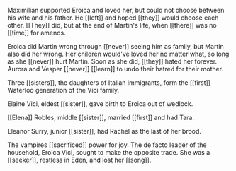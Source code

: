 Maximilian supported Eroica and loved her, but could not choose between his wife and his father. He [[left]] and hoped [[they]] would choose each other. [[They]] did, but at the end of Martin's life, when [[there]] was no [[time]] for amends.  
  
Eroica did Martin wrong through [[never]] seeing him as family, but Martin also did her wrong. Her children would've loved her no matter what, so long as she [[never]] hurt Martin. Soon as she did, [[they]] hated her forever. Aurora and Vesper [[never]] [[learn]] to undo their hatred for their mother.

Three [[sisters]], the daughters of Italian immigrants, form the [[first]] Waterloo generation of the Vici family.  
  
Elaine Vici, eldest [[sister]], gave birth to Eroica out of wedlock.  
  
[[Elena]] Robles, middle [[sister]], married [[first]] and had Tara.  
  
Eleanor Surry, junior [[sister]], had Rachel as the last of her brood.  
  
The vampires [[sacrificed]] power for joy. The de facto leader of the household, Eroica Vici, sought to make the opposite trade. She was a [[seeker]], restless in Eden, and lost her [[song]].